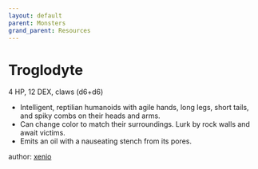 ```yaml
---
layout: default
parent: Monsters
grand_parent: Resources
---
```

# Troglodyte
4 HP, 12 DEX, claws (d6+d6)
-   Intelligent, reptilian humanoids with agile hands, long legs, short
    tails, and spiky combs on their heads and arms.
-   Can change color to match their surroundings. Lurk by rock walls and
    await victims.
-   Emits an oil with a nauseating stench from its pores.

author: [xenio](https://xenioinabottle.blogspot.com)
